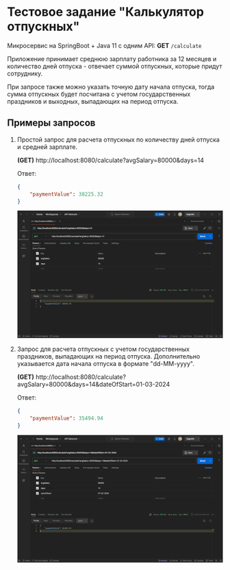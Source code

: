 # Тестовое задание "Калькулятор отпускных"
Микросервис на SpringBoot + Java 11 c одним API: **GET** `/calculate`

Приложение принимает среднюю зарплату работника за 12 месяцев и количество дней отпуска - отвечает суммой отпускных, которые придут сотруднику.

При запросе также можно указать точную дату начала отпуска, тогда сумма отпускных будет посчитана с учетом государственных праздников и выходных, выпадающих на период отпуска.


## Примеры запросов

1. Простой запрос для расчета отпускных по количеству дней отпуска и средней зарплате.

   **(GET)** http://localhost:8080/calculate?avgSalary=80000&days=14

    Ответ:

    ```json
    {
        "paymentValue": 38225.32
    }
    ```

    ![screen](https://github.com/smileksey/vacation-pay-calculator/blob/master/src/main/resources/postman1.jpg?raw=true)

3. Запрос для расчета отпускных с учетом государственных праздников, выпадающих на период отпуска. Дополнительно указывается дата начала отпуска в формате "dd-MM-yyyy".

   **(GET)** http://localhost:8080/calculate?avgSalary=80000&days=14&dateOfStart=01-03-2024

   Ответ:
   
    ```json
    {
        "paymentValue": 35494.94
    }
    ```
    
    ![screen](https://github.com/smileksey/vacation-pay-calculator/blob/master/src/main/resources/postman2.jpg?raw=true)
    
